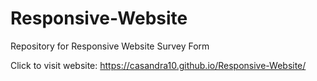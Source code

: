 # Responsive-Website
Repository for Responsive Website Survey Form


Click to visit website: https://casandra10.github.io/Responsive-Website/
